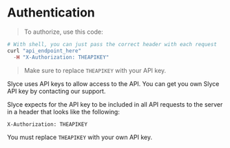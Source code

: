 # Authentication

> To authorize, use this code:

```php
# With shell, you can just pass the correct header with each request
curl "api_endpoint_here"
  -H "X-Authorization: THEAPIKEY"
```

> Make sure to replace `THEAPIKEY` with your API key.

Slyce uses API keys to allow access to the API. You can get you own Slyce API key by contacting our support.

Slyce expects for the API key to be included in all API requests to the server in a header that looks like the following:

`X-Authorization: THEAPIKEY`

<aside class="notice">
You must replace <code>THEAPIKEY</code> with your own API key.
</aside>